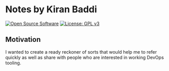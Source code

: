# Notes by Kiran Baddi
[![Open Source Software](https://img.shields.io/badge/open_source-🤍-3DA639.svg)](https://opensource.org/) [![License: GPL v3](https://img.shields.io/badge/License-GPLv3-blue.svg)](https://www.gnu.org/licenses/gpl-3.0)



## Motivation

I wanted to create a ready reckoner of sorts that would help me to refer quickly as well as share with people who are interested in working DevOps tooling. 
  